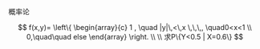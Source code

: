 概率论

$$
f(x,y)= \left\{
\begin{array}{c}
    1 , \quad |y|\,<\,x \,\,\,, \quad0<x<1 \\
    0,\quad\quad else
\end{array}
\right.
\\ 
\\
求P\{Y<0.5 | X=0.6\}
$$